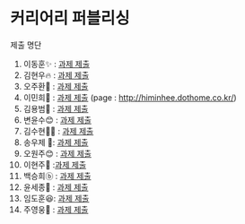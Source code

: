 # 커리어리 퍼블리싱

제출 명단

1. 이동훈✨ : [과제 제출](http://www.naver.com/)
2. 김현우🔥 : [과제 제출](https://github.com/hyunwoo-developer/careerly_copy.git)
3. 오주환🎨 : [과제 제출](https://github.com/juhwano/careerly)
4. 이민희🍗 : [과제 제출](https://github.com/himinhee/study_front/tree/main/careerly_page)
   (page : http://himinhee.dothome.co.kr/)
5. 김용범🐯 : [과제 제출](https://github.com/Kim-yongbeom/mongodb)
6. 변윤수😊 : [과제 제출](https://github.com/YOONSOOBYUN/ssac_career.git)
7. 김수현🧑‍💻 : [과제 제출](https://github.com/suhyunn/ssac_careerly_homework.git)
8. 송우제 👏: [과제 제출](https://github.com/WoodysCloud/react_assignment)
9. 오원주😊 : [과제 제출](https://github.com/PancakeCookie/SSAC_SNSProject)
10. 이현주🐣 :[과제 제출](https://github.com/HYUN816/homework_careerly)
11. 백승희ⓑ : [과제 제출](https://github.com/brilliantB/ssac_careerly.git)
12. 윤세종🐳 : [과제 제출](https://github.com/YONo92/ssac_careerly_sj.git)
13. 임도훈😆: [과제 제출](https://github.com/Dohun-Im/careerly_css.git)
14. 주영웅🍕 : [과제 제출](https://github.com/0woong/ssac_careerly.git)
